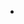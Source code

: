 -   <!--yml

-   分类：未分类

-   日期：2024-05-18 08:58:20

-->

# -   “Quantifiable Edges: The Difference ADX Makes When Examining Reversals of Breakdowns”（可量化边缘：ADX 在审视突破反转中的作用）

> 来源：[`quantifiableedges.blogspot.com/2011/05/difference-adx-makes-when-examining.html#0001-01-01`](http://quantifiableedges.blogspot.com/2011/05/difference-adx-makes-when-examining.html#0001-01-01)

-   过去我曾经讨论过，从整理区间突破出来寻找反转往往不如在趋势市场中创出新高或新低时可靠。这是因为突破往往会在其发生方向上创造新的兴奋点。其中一部分是止损被触发，另一部分是突破交易者试图利用新出现的趋势。

-   衡量趋势强度的一种方法是使用 ADX 指标。今天有一个订阅者指出，标普 500（SPX）的 14 天 ADX 正在下降至 12 以下——这是一个非常低的水平。（大多数图表软件中的 ADX 默认读数是 14 期。）

-   因此，我创建了一个研究，用 ADX 作为趋势强度的衡量标准，来展示低 ADX 与高 ADX 的突破情况，以及它们的含义有何不同。首先，让我们看看当前标普 500 突破向下，而 ADX 在 20 以下的状况。

-   正如你所见，当 ADX 较低时，从整理区间快速脱离并没有给出实质性的交易优势。

-   接下来我进行了一次第二测试。这次除了要求 ADX 收盘在 20 以上而不是之下以外，其他参数都相同。这表明市场正在移动而不是盘整。下面是这些结果。

-   我们所看到的是更加有说服力的结果。

-   不幸的是，现在 ADX 刚刚低于 12，看来并没有通过向下突破提供实质性的上行优势。
